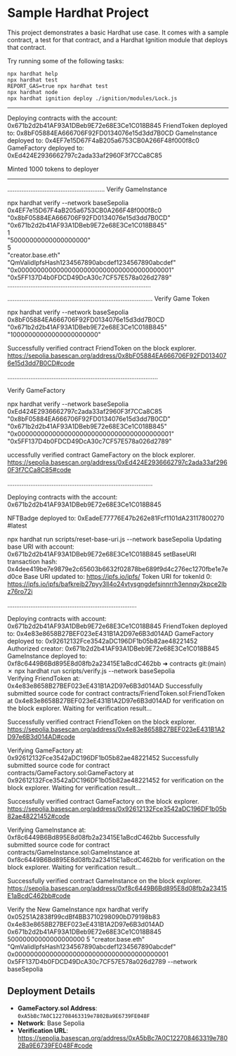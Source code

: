 # Sample Hardhat Project

This project demonstrates a basic Hardhat use case. It comes with a sample contract, a test for that contract, and a Hardhat Ignition module that deploys that contract.

Try running some of the following tasks:

```shell
npx hardhat help
npx hardhat test
REPORT_GAS=true npx hardhat test
npx hardhat node
npx hardhat ignition deploy ./ignition/modules/Lock.js
```
------------------------------------------------------
Deploying contracts with the account: 0x671b2d2b41AF93A1DBeb9E72e68E3Ce1C018B845
FriendToken deployed to: 0x8bF05884EA666706F92FD0134076e15d3dd7B0CD
GameInstance deployed to: 0x4EF7e15D67F4aB205a6753CB0A266F48f000f8c0
GameFactory deployed to: 0xEd424E2936662797c2ada33af2960F3f7CCa8C85

Minted 1000 tokens to deployer

-------------------------------------------------------

.......................................................
Verify GameInstance

npx hardhat verify --network baseSepolia 0x4EF7e15D67F4aB205a6753CB0A266F48f000f8c0 \
"0x8bF05884EA666706F92FD0134076e15d3dd7B0CD" \
"0x671b2d2b41AF93A1DBeb9E72e68E3Ce1C018B845" \
1 \
"50000000000000000000" \
5 \
"creator.base.eth" \
"QmValidIpfsHash1234567890abcdef1234567890abcdef" \
"0x0000000000000000000000000000000000000001" \
"0x5FF137D4b0FDCD49DcA30c7CF57E578a026d2789"
.................................................................................

..................................................................................
Verify Game Token

npx hardhat verify --network baseSepolia 0x8bF05884EA666706F92FD0134076e15d3dd7B0CD \
"0x671b2d2b41AF93A1DBeb9E72e68E3Ce1C018B845" \
"10000000000000000000000"

Successfully verified contract FriendToken on the block explorer.
https://sepolia.basescan.org/address/0x8bF05884EA666706F92FD0134076e15d3dd7B0CD#code

.....................................................................................

Verify GameFactory

 npx hardhat verify --network baseSepolia 0xEd424E2936662797c2ada33af2960F3f7CCa8C85 \
"0x8bF05884EA666706F92FD0134076e15d3dd7B0CD" \
"0x671b2d2b41AF93A1DBeb9E72e68E3Ce1C018B845" \
"0x0000000000000000000000000000000000000001" \
"0x5FF137D4b0FDCD49DcA30c7CF57E578a026d2789"

uccessfully verified contract GameFactory on the block explorer.
https://sepolia.basescan.org/address/0xEd424E2936662797c2ada33af2960F3f7CCa8C85#code

..................................................................................

Deploying contracts with the account: 0x671b2d2b41AF93A1DBeb9E72e68E3Ce1C018B845
<!-- NFTBadge deployed to: 0xdDA7654572de81C7B2554ac23DA09f05273Bac54
NFTBadge deployed to: 0xfCeBAF5FB16AE68d1f8bae575826b926bac5De60
0xF83c151Ad8828fe1f90c32398Fa58Cd94F2c5764 #new address -->

NFTBadge deployed to: 0xEadeE77776E47b262e81Fcf1101dA23117800270 #latest

npx hardhat run scripts/reset-base-uri.js --network baseSepolia
    Updating base URI with account: 0x671b2d2b41AF93A1DBeb9E72e68E3Ce1C018B845
    setBaseURI transaction hash: 0x4dee419be7e9879e2c65603b6632f02878be689f9d4c276ec1270fbe1e7ed0ce
    Base URI updated to: https://ipfs.io/ipfs/
    Token URI for tokenId 0: https://ipfs.io/ipfs/bafkreib27pyy3ll4o24vtysgngdefsjnnrrh3ennqy2kpce2lbz76ro72i

.........................................................................




Deploying contracts with account: 0x671b2d2b41AF93A1DBeb9E72e68E3Ce1C018B845
FriendToken deployed to: 0x4e83e8658B27BEF023eE431B1A2D97e6B3d014AD
GameFactory deployed to: 0x92612132Fce3542aDC196DF1b05b82ae48221452
Authorized creator: 0x671b2d2b41AF93A1DBeb9E72e68E3Ce1C018B845
GameInstance deployed to: 0xf8c6449B6Bd895E8d08fb2a23415E1aBcdC462bb
➜  contracts git:(main) ✗ npx hardhat run scripts/verify.js --network baseSepolia   
Verifying FriendToken at: 0x4e83e8658B27BEF023eE431B1A2D97e6B3d014AD
Successfully submitted source code for contract
contracts/FriendToken.sol:FriendToken at 0x4e83e8658B27BEF023eE431B1A2D97e6B3d014AD
for verification on the block explorer. Waiting for verification result...

Successfully verified contract FriendToken on the block explorer.
https://sepolia.basescan.org/address/0x4e83e8658B27BEF023eE431B1A2D97e6B3d014AD#code

Verifying GameFactory at: 0x92612132Fce3542aDC196DF1b05b82ae48221452
Successfully submitted source code for contract
contracts/GameFactory.sol:GameFactory at 0x92612132Fce3542aDC196DF1b05b82ae48221452
for verification on the block explorer. Waiting for verification result...

Successfully verified contract GameFactory on the block explorer.
https://sepolia.basescan.org/address/0x92612132Fce3542aDC196DF1b05b82ae48221452#code

Verifying GameInstance at: 0xf8c6449B6Bd895E8d08fb2a23415E1aBcdC462bb
Successfully submitted source code for contract
contracts/GameInstance.sol:GameInstance at 0xf8c6449B6Bd895E8d08fb2a23415E1aBcdC462bb
for verification on the block explorer. Waiting for verification result...

Successfully verified contract GameInstance on the block explorer.
https://sepolia.basescan.org/address/0xf8c6449B6Bd895E8d08fb2a23415E1aBcdC462bb#code


Verify the New GameInstance
npx hardhat verify 0x05251A2838f99cdBf4BB3710298090bD79198b83 0x4e83e8658B27BEF023eE431B1A2D97e6B3d014AD 0x671b2d2b41AF93A1DBeb9E72e68E3Ce1C018B845 50000000000000000000 5 "creator.base.eth" "QmValidIpfsHash1234567890abcdef1234567890abcdef" 0x0000000000000000000000000000000000000001 0x5FF137D4b0FDCD49DcA30c7CF57E578a026d2789 --network baseSepolia


## Deployment Details
- **GameFactory.sol Address**: `0xA5bBc7A0C122708463319e7802Ba9E6739FE048F`
- **Network**: Base Sepolia
- **Verification URL**: https://sepolia.basescan.org/address/0xA5bBc7A0C122708463319e7802Ba9E6739FE048F#code

